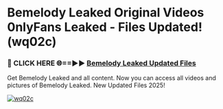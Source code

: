 # Bemelody Leaked Original Videos 0nlyFans Leaked - Files Updated! (wq02c)

<h3>🔴 CLICK HERE 🌐==►► <a href="https://tinyurl.com/2wckxsce" rel="nofollow">Bemelody Leaked Updated Files</a></h3>

Get Bemelody Leaked and all content. Now you can access all videos and pictures of Bemelody Leaked. New Updated Files 2025!

[![wq02c](https://i.imgur.com/AFduVYN.gif)](https://tinyurl.com/2wckxsce)
